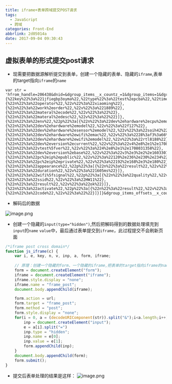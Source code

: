 ```yaml
---
title: iframe+表单跨域提交POST请求
tags:
  - JavaScript
  - 跨域
categories: Front-End
abbrlink: 2d05014a
date: 2017-09-04 09:30:43
---
```


 ## 虚拟表单的形式提交post请求

- 现需要把数据源解析提交到表单，创建一个隐藏的表单、隐藏的`iframe`,表单的target指向`iframe`的`name`

```javacript
var str = 'hfrom_handle=206438&dnid=&dgroup_items__x_countz_=1&dgroup_items=1&dgroup_items_group=dl%2ets&dgroup_items_mirror_count=1&dgroup_items_flags__x_countz_=1&dgroup_items_flags=4&dgroup_items_keys__x_countz_=1&dgroup_items_keys=1jfiegbp3oyma&dgroup_items_tokens__x_countz_=1&dgroup_items_tokens=123456&dgroup_items_datas__x_countz_=1&dgroup_items_datas={%22key%22%3a%221jfiegbp3oyma%22,%22type%22%3a%22test%2epcba%22,%22time%22%3a%2220170904004724%2e838%22,%22g%22%3a[{%22n%22%3a%22mfc%22,%22p%22%3a[{%22n%22%3a%22factory%22,%22v%22%3a%22%22},{%22n%22%3a%22operator%22,%22v%22%3a%22xiaoming%22},{%22n%22%3a%22work%2eorder%22,%22v%22%3a%221889%22},{%22n%22%3a%22materal%2ecode%22,%22v%22%3a%22%22},{%22n%22%3a%22materal%2edesc%22,%22v%22%3a%22%22}]},{%22n%22%3a%22env%22,%22p%22%3a[{%22n%22%3a%22dev%2ehardware%2ecpu%2emodel%22,%22v%22%3a%22gm8136%22},{%22n%22%3a%22dev%2ehardware%2emodel%22,%22v%22%3a%22f127%22},{%22n%22%3a%22dev%2ehardware%2esensor%2emodel%22,%22v%22%3a%22soih42%22},{%22n%22%3a%22dev%2ehardware%2ewifi%2emac%22,%22v%22%3a%2228%3af3%3a66%3a1c%3aac%3a30%22},{%22n%22%3a%22dev%2ehardware%2ewifi%2emodel%22,%22v%22%3a%22rtl8188%22},{%22n%22%3a%22dev%2eversion%2ecurrent%22,%22v%22%3a%22v4%2e8%2e1%2e1708141702%22},{%22n%22%3a%22vtest%5fver%22,%22v%22%3a%224%2e8%2e1%2e1708031358%22},{%22n%22%3a%22dev%2eversion%2ebase%22,%22v%22%3a%22v3%2e3%2e2%2e1603301301%22},{%22n%22%3a%22pc%2eip%2epublic%22,%22v%22%3a%22120%2e236%2e230%2e234%22},{%22n%22%3a%22pc%2eip%2eprivate%22,%22v%22%3a%22192%2e168%2e3%2e180%22}]},{%22n%22%3a%22appearance%22,%22p%22%3a[{%22n%22%3a%22result%22,%22v%22%3a%22ok%22},{%22n%22%3a%22duration%22,%22v%22%3a%221605ms%22}]},{%22n%22%3a%22wifi%5fsignal%22,%22p%22%3a[{%22n%22%3a%22quality%22,%22v%22%3a%2284%22},{%22n%22%3a%22ssid%22,%22v%22%3a%22HW11%22},{%22n%22%3a%22result%22,%22v%22%3a%22ok%22}]},{%22n%22%3a%22activate%22,%22p%22%3a[{%22n%22%3a%22result%22,%22v%22%3a%22ccm%2esecurity%5fchip%2eactived%22},{%22n%22%3a%22code%22,%22v%22%3a%22%22}]}]}&dgroup_items_offsets__x_countz_=1&dgroup_items_offsets=0'
```

- 解码后的数据

![image.png](http://upload-images.jianshu.io/upload_images/1480597-06cd3b80809500c0.png?imageMogr2/auto-orient/strip%7CimageView2/2/w/1240)

- 创建一个隐藏的`input(type="hidden")`,然后把解码得到的数据处理填充到`input`的`name` `value`中，最后通过表单提交到`iframe`，此过程提交不会刷新页面

 ```javascript
/*iframe post cross domain*/
 function js_iframe(c) {
     var i, e, key, n, v, inp, a, form, iframe;
      
     // 原理：创建一个隐藏的form、一个隐藏的iframe,把表单的target指向iframe的name即可
     form = document.createElement("form");
     iframe = document.createElement("iframe");
     iframe.style.display = "none";
     iframe.name = "frame_post";
     document.body.appendChild(iframe);

     form.action = url;
     form.target = "frame_post";		
     form.method = "post";
     form.style.display = "none";
     for(i = 0, a = (decodeURIComponent(str)).split("&");i<a.length;i++) {
         inp = document.createElement("input");
         e = a[i].split("=")
         inp.type = "hidden";
         inp.name = e[0];
         inp.value = e[1];
         form.appendChild(inp);
     }
     document.body.appendChild(form);
     form.submit(); 
 }
```

- 提交后表单处理的结果是这样：
![image.png](http://upload-images.jianshu.io/upload_images/1480597-b684987076cf78b7.png?imageMogr2/auto-orient/strip%7CimageView2/2/w/1240)



 
